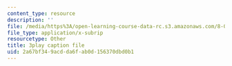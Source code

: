```yaml
---
content_type: resource
description: ''
file: /media/https%3A/open-learning-course-data-rc.s3.amazonaws.com/8-01sc-classical-mechanics-fall-2016/2a67bf349acdda6fab0d156370dbd0b1_dHMGV_WOG7w.srt
file_type: application/x-subrip
resourcetype: Other
title: 3play caption file
uid: 2a67bf34-9acd-da6f-ab0d-156370dbd0b1
---
```

